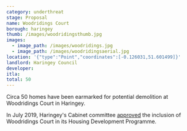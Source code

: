```yaml
---
category: underthreat
stage: Proposal
name: Woodridings Court 
borough: haringey
thumb: /images/woodridingsthumb.jpg
images:
  - image_path: /images/woodridings.jpg
  - image_path: /images/woodridingsaerial.jpg
location: '{"type":"Point","coordinates":[-0.126031,51.601499]}'
landlord: Haringey Council
developer:
itla:
total: 50
---
```

Circa 50 homes have been earmarked for potential demolition at Woodridings Court in Haringey.

In July 2019, Haringey's Cabinet committee [approved](https://www.minutes.haringey.gov.uk/documents/s110214/Council%20housing%20delivery%20programme%20Cabinet%20report%20v7.2%20_18.15.pdf) the inclusion of Woodridings Court in its Housing Development Programme.
